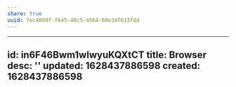 ```yaml
---
share: true
uuid: 7ec4889f-f645-48c5-a564-08e34f613fdd
---
```

---
id: in6F46Bwm1wlwyuKQXtCT
title: Browser
desc: ''
updated: 1628437886598
created: 1628437886598
---

